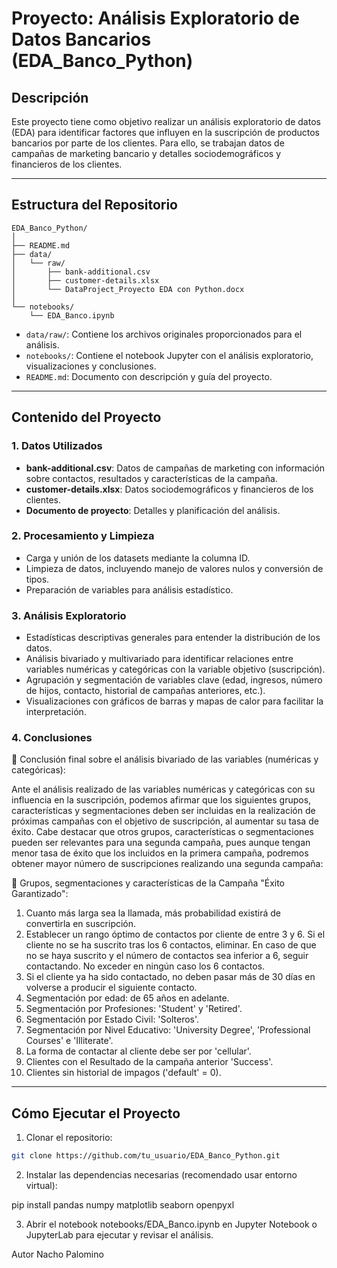 # Proyecto: Análisis Exploratorio de Datos Bancarios (EDA_Banco_Python)

## Descripción

Este proyecto tiene como objetivo realizar un análisis exploratorio de datos (EDA) para identificar factores que influyen en la suscripción de productos bancarios por parte de los clientes. Para ello, se trabajan datos de campañas de marketing bancario y detalles sociodemográficos y financieros de los clientes.

---

## Estructura del Repositorio

```plaintext
EDA_Banco_Python/
│
├── README.md
├── data/
│   └── raw/
│       ├── bank-additional.csv
│       ├── customer-details.xlsx
│       └── DataProject_Proyecto EDA con Python.docx
│
└── notebooks/
    └── EDA_Banco.ipynb
```

- `data/raw/`: Contiene los archivos originales proporcionados para el análisis.
- `notebooks/`: Contiene el notebook Jupyter con el análisis exploratorio, visualizaciones y conclusiones.
- `README.md`: Documento con descripción y guía del proyecto.

---

## Contenido del Proyecto

### 1. Datos Utilizados

- **bank-additional.csv**: Datos de campañas de marketing con información sobre contactos, resultados y características de la campaña.
- **customer-details.xlsx**: Datos sociodemográficos y financieros de los clientes.
- **Documento de proyecto**: Detalles y planificación del análisis.

### 2. Procesamiento y Limpieza

- Carga y unión de los datasets mediante la columna ID.
- Limpieza de datos, incluyendo manejo de valores nulos y conversión de tipos.
- Preparación de variables para análisis estadístico.

### 3. Análisis Exploratorio

- Estadísticas descriptivas generales para entender la distribución de los datos.
- Análisis bivariado y multivariado para identificar relaciones entre variables numéricas y categóricas con la variable objetivo (suscripción).
- Agrupación y segmentación de variables clave (edad, ingresos, número de hijos, contacto, historial de campañas anteriores, etc.).
- Visualizaciones con gráficos de barras y mapas de calor para facilitar la interpretación.

### 4. Conclusiones

 🔎 Conclusión final sobre el análisis bivariado de las variables (numéricas y categóricas):

Ante el análisis realizado de las variables numéricas y categóricas con su influencia en la suscripción, podemos afirmar que los siguientes
grupos, características y segmentaciones deben ser incluidas en la realización de próximas campañas con el objetivo de suscripción, 
al aumentar su tasa de éxito. Cabe destacar que otros grupos, características o segmentaciones pueden ser relevantes para una segunda campaña,
pues aunque tengan menor tasa de éxito que los incluidos en la primera campaña, podremos obtener mayor número de suscripciones realizando 
una segunda campaña:

🎯 Grupos, segmentaciones y características de la Campaña "Éxito Garantizado":

1. Cuanto más larga sea la llamada, más probabilidad existirá de convertirla en suscripción.
2. Establecer un rango óptimo de contactos por cliente de entre 3 y 6. Si el cliente no se ha suscrito tras los 6 contactos, eliminar. 
En caso de que no se haya suscrito y el número de contactos sea inferior a 6, seguir contactando. No exceder en ningún caso los 6 contactos.
3. Si el cliente ya ha sido contactado, no deben pasar más de 30 días en volverse a producir el siguiente contacto.
4. Segmentación por edad: de 65 años en adelante. 
5. Segmentación por Profesiones: 'Student' y 'Retired'.
6. Segmentación por Estado Civil: 'Solteros'.
7. Segmentación por Nivel Educativo: 'University Degree', 'Professional Courses' e 'Illiterate'.
8. La forma de contactar al cliente debe ser por 'cellular'.
9. Clientes con el Resultado de la campaña anterior 'Success'.
10. Clientes sin historial de impagos ('default' = 0).

---

## Cómo Ejecutar el Proyecto

1. Clonar el repositorio:

```bash
git clone https://github.com/tu_usuario/EDA_Banco_Python.git
```

2. Instalar las dependencias necesarias (recomendado usar entorno virtual):

pip install pandas numpy matplotlib seaborn openpyxl

3. Abrir el notebook notebooks/EDA_Banco.ipynb en Jupyter Notebook o JupyterLab para ejecutar y revisar el análisis.

Autor
Nacho Palomino